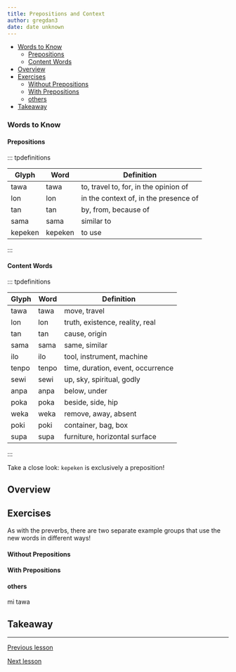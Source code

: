 ```yaml
---
title: Prepositions and Context
author: gregdan3
date: date unknown
---
```



<!-- toc -->

  - [Words to Know](#words-to-know)
    - [Prepositions](#prepositions)
    - [Content Words](#content-words)
- [Overview](#overview)
- [Exercises](#exercises)
    - [Without Prepositions](#without-prepositions)
    - [With Prepositions](#with-prepositions)
    - [others](#others)
- [Takeaway](#takeaway)

<!-- tocstop -->

### Words to Know

#### Prepositions

::: tpdefinitions

| Glyph   | Word    | Definition                            |
| ------- | ------- | ------------------------------------- |
| tawa    | tawa    | to, travel to, for, in the opinion of |
| lon     | lon     | in the context of, in the presence of |
| tan     | tan     | by, from, because of                  |
| sama    | sama    | similar to                            |
| kepeken | kepeken | to use                                |

:::

#### Content Words

::: tpdefinitions

| Glyph | Word  | Definition                        |
| ----- | ----- | --------------------------------- |
| tawa  | tawa  | move, travel                      |
| lon   | lon   | truth, existence, reality, real   |
| tan   | tan   | cause, origin                     |
| sama  | sama  | same, similar                     |
| ilo   | ilo   | tool, instrument, machine         |
| tenpo | tenpo | time, duration, event, occurrence |
| sewi  | sewi  | up, sky, spiritual, godly         |
| anpa  | anpa  | below, under                      |
| poka  | poka  | beside, side, hip                 |
| weka  | weka  | remove, away, absent              |
| poki  | poki  | container, bag, box               |
| supa  | supa  | furniture, horizontal surface     |

:::

Take a close look: `kepeken` is exclusively a preposition!

## Overview

## Exercises

As with the preverbs, there are two separate example groups that use the new words in different ways!

#### Without Prepositions

#### With Prepositions

#### others

mi tawa

## Takeaway

---

[Previous lesson](./o.html)

[Next lesson](./la.html)

